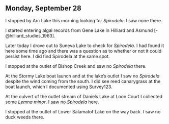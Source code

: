 
## Monday, September 28

I stopped by Arc Lake this morning looking for *Spirodela*. I saw none there.

I started entering algal records from Gene Lake in Hilliard and Asmund [-@hilliard_studies_1963].

Later today I drove out to Suneva Lake to check for *Spirodela*. I had found it here some time ago and there was a question as to whether or not it could persist here. I did find Spirodela at the same spot.

I stopped at the outlet of Bishop Creek and saw no *Spirodela* there.

At the Stormy Lake boat launch and at the lake’s outlet I saw no *Spirodela* despite the wind coming from the south. I did see reed canarygrass at the boat launch, which I documented using Survey123.

At the culvert of the outlet stream of Daniels Lake at Loon Court I collected some *Lemna minor*. I saw no *Spirodela* here.

I stopped at the outlet of Lower Salamatof Lake on the way back. I saw no duck weeds there.
